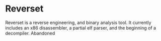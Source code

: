 # Reverset
Reverset is a reverse engineering, and binary analysis tool.
It currently includes an x86 disassembler, a partial elf parser, and the beginning of a decompiler. 
Abandoned
